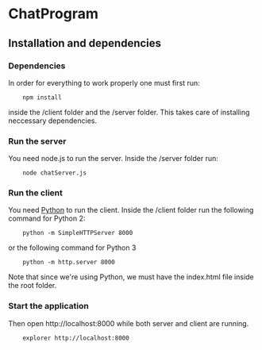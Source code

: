 # ChatProgram
## Installation and dependencies
### Dependencies

In order for everything to work properly one must first run:
```
	npm install
```
inside the /client folder and the /server folder. This takes care of installing neccessary dependencies.

### Run the server
You need node.js to run the server. Inside the /server folder run:
```
	node chatServer.js
```

### Run the client
You need <a href="https://www.python.org/downloads/">Python</a> to run the client. Inside the /client folder run the following command for Python 2:
```
	python -m SimpleHTTPServer 8000
```
or the following command for Python 3
```
	python -m http.server 8000
```
Note that since we're using Python, we must have the index.html file inside the root folder.

### Start the application
Then open http://localhost:8000 while both server and client are running.
```
	explorer http://localhost:8000
```
